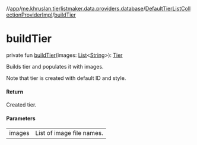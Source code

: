 //[app](../../../index.md)/[me.khruslan.tierlistmaker.data.providers.database](../index.md)/[DefaultTierListCollectionProviderImpl](index.md)/[buildTier](build-tier.md)

# buildTier

private fun [buildTier](build-tier.md)(images: [List](https://kotlinlang.org/api/latest/jvm/stdlib/kotlin.collections/-list/index.html)&lt;[String](https://kotlinlang.org/api/latest/jvm/stdlib/kotlin/-string/index.html)&gt;): [Tier](../../me.khruslan.tierlistmaker.data.models.tierlist/-tier/index.md)

Builds tier and populates it with images.

Note that tier is created with default ID and style.

#### Return

Created tier.

#### Parameters

| | |
|---|---|
| images | List of image file names. |

